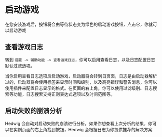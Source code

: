# 启动游戏

在您安装游戏后，按钮将会由等待状态变为绿色的启动游戏按钮，点击它，你就可以启动游戏

## 查看游戏日志

转到 `设置 -> 辅助功能 -> 查看游戏日志`，你可以启用查看日志，以及日志配置日志默认过滤选项。

当你启用查看日志选项后启动游戏，启动器将会转到日页面，日志是由启动器解析过的，启动器将会使用标签来显示时间和级别，以及高亮错误和警告消息，你可以使用插件来配置日志显示的格式。在页面的右上角，你可以使用过滤级别、日志搜索等功能，日志搜索支持正则表达式选项以及时间范围等。

## 启动失败的崩溃分析

Hedwig 会自动对启动失败的崩溃进行分析，如果你想查看上次分析的结果，你可以在实例页面的右上角找到按钮，Hedwig 会根据日志为你提供推荐的解决方案
